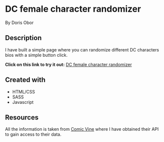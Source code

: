 # DC female character randomizer
By Doris Obor

## Description 

I have built a simple page where you can randomize different DC characters bios with a simple button click. 

**Click on this link to try it out:** [DC female character randomizer](https://dorisobor.github.io/dc-female-characters/)

## Created with
- HTML/CSS 
- SASS
- Javascript

## Resources

All the information is taken from [Comic Vine](https://comicvine.gamespot.com/api/) where I have obtained their API to gain access to their data. 



